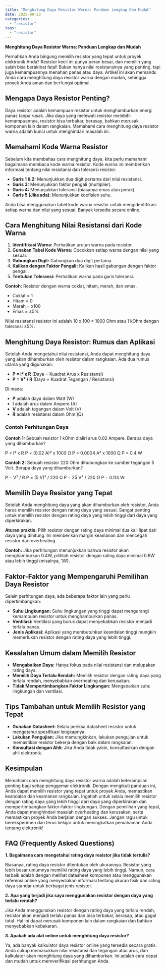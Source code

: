 ```yaml
---
title: "Menghitung Daya Resistor Warna: Panduan Lengkap Dan Mudah"
date: 2025-09-23
categories: 
  - "resistor"
tags: 
  - "resistor"
---
```


**Menghitung Daya Resistor Warna: Panduan Lengkap dan Mudah**

Pernahkah Anda bingung memilih resistor yang tepat untuk proyek elektronik Anda? Resistor kecil ini punya peran besar, dan memilih yang salah bisa berakibat fatal! Bukan hanya nilai resistansinya yang penting, tapi juga kemampuannya menahan panas atau daya. Artikel ini akan memandu Anda cara menghitung daya resistor warna dengan mudah, sehingga proyek Anda aman dan berfungsi optimal.

## Mengapa Daya Resistor Penting?

Daya resistor adalah kemampuan resistor untuk menghamburkan energi panas tanpa rusak. Jika daya yang melewati resistor melebihi kemampuannya, resistor bisa terbakar, berasap, bahkan merusak komponen lain dalam rangkaian. Memahami cara menghitung daya resistor warna adalah kunci untuk menghindari masalah ini.

## Memahami Kode Warna Resistor

Sebelum kita membahas cara menghitung daya, kita perlu memahami bagaimana membaca kode warna resistor. Kode warna ini memberikan informasi tentang nilai resistansi dan toleransi resistor.

- **Garis 1 & 2:** Menunjukkan dua digit pertama dari nilai resistansi.
- **Garis 3:** Menunjukkan faktor pengali (multiplier).
- **Garis 4:** Menunjukkan toleransi (biasanya emas atau perak).
- **Garis 5 (Jika ada):** Menunjukkan koefisien suhu.

Anda bisa menggunakan tabel kode warna resistor untuk mengidentifikasi setiap warna dan nilai yang sesuai. Banyak tersedia secara online.

## Cara Menghitung Nilai Resistansi dari Kode Warna

1. **Identifikasi Warna:** Perhatikan urutan warna pada resistor.
2. **Gunakan Tabel Kode Warna:** Cocokkan setiap warna dengan nilai yang sesuai.
3. **Gabungkan Digit:** Gabungkan dua digit pertama.
4. **Kalikan dengan Faktor Pengali:** Kalikan hasil gabungan dengan faktor pengali.
5. **Tentukan Toleransi:** Perhatikan warna pada garis toleransi.

**Contoh:** Resistor dengan warna coklat, hitam, merah, dan emas.

- Coklat = 1
- Hitam = 0
- Merah = x100
- Emas = ±5%

Nilai resistansi resistor ini adalah 10 x 100 = 1000 Ohm atau 1 kOhm dengan toleransi ±5%.

## Menghitung Daya Resistor: Rumus dan Aplikasi

Setelah Anda mengetahui nilai resistansi, Anda dapat menghitung daya yang akan dihamburkan oleh resistor dalam rangkaian. Ada dua rumus utama yang digunakan:

- **P = I² x R** (Daya = Kuadrat Arus x Resistansi)
- **P = V² / R** (Daya = Kuadrat Tegangan / Resistansi)

Di mana:

- **P** adalah daya dalam Watt (W)
- **I** adalah arus dalam Ampere (A)
- **V** adalah tegangan dalam Volt (V)
- **R** adalah resistansi dalam Ohm (Ω)

### Contoh Perhitungan Daya

**Contoh 1:** Sebuah resistor 1 kOhm dialiri arus 0.02 Ampere. Berapa daya yang dihamburkan?

P = I² x R P = (0.02 A)² x 1000 Ω P = 0.0004 A² x 1000 Ω P = 0.4 W

**Contoh 2:** Sebuah resistor 220 Ohm dihubungkan ke sumber tegangan 5 Volt. Berapa daya yang dihamburkan?

P = V² / R P = (5 V)² / 220 Ω P = 25 V² / 220 Ω P = 0.114 W

## Memilih Daya Resistor yang Tepat

Setelah Anda menghitung daya yang akan dihamburkan oleh resistor, Anda harus memilih resistor dengan rating daya yang sesuai. Sangat penting untuk memilih resistor dengan rating daya yang lebih tinggi dari daya yang diperkirakan.

**Aturan praktis:** Pilih resistor dengan rating daya minimal dua kali lipat dari daya yang dihitung. Ini memberikan margin keamanan dan mencegah resistor dari overheating.

**Contoh:** Jika perhitungan menunjukkan bahwa resistor akan menghamburkan 0.4W, pilihlah resistor dengan rating daya minimal 0.8W atau lebih tinggi (misalnya, 1W).

## Faktor-Faktor yang Mempengaruhi Pemilihan Daya Resistor

Selain perhitungan daya, ada beberapa faktor lain yang perlu dipertimbangkan:

- **Suhu Lingkungan:** Suhu lingkungan yang tinggi dapat mengurangi kemampuan resistor untuk menghamburkan panas.
- **Ventilasi:** Ventilasi yang buruk dapat menyebabkan resistor menjadi terlalu panas.
- **Jenis Aplikasi:** Aplikasi yang membutuhkan keandalan tinggi mungkin memerlukan resistor dengan rating daya yang lebih tinggi.

## Kesalahan Umum dalam Memilih Resistor

- **Mengabaikan Daya:** Hanya fokus pada nilai resistansi dan melupakan rating daya.
- **Memilih Daya Terlalu Rendah:** Memilih resistor dengan rating daya yang terlalu rendah, menyebabkan overheating dan kerusakan.
- **Tidak Mempertimbangkan Faktor Lingkungan:** Mengabaikan suhu lingkungan dan ventilasi.

## Tips Tambahan untuk Memilih Resistor yang Tepat

- **Gunakan Datasheet:** Selalu periksa datasheet resistor untuk mengetahui spesifikasi lengkapnya.
- **Lakukan Pengujian:** Jika memungkinkan, lakukan pengujian untuk memastikan resistor bekerja dengan baik dalam rangkaian.
- **Konsultasi dengan Ahli:** Jika Anda tidak yakin, konsultasikan dengan ahli elektronik.

## Kesimpulan

Memahami cara menghitung daya resistor warna adalah keterampilan penting bagi setiap penggemar elektronik. Dengan mengikuti panduan ini, Anda dapat memilih resistor yang tepat untuk proyek Anda, memastikan keandalan dan keamanan rangkaian. Ingatlah untuk selalu memilih resistor dengan rating daya yang lebih tinggi dari daya yang diperkirakan dan mempertimbangkan faktor-faktor lingkungan. Dengan pemilihan yang tepat, Anda dapat menghindari masalah overheating dan kerusakan, serta memastikan proyek Anda berjalan dengan sukses. Jangan ragu untuk bereksperimen dan terus belajar untuk meningkatkan pemahaman Anda tentang elektronik!

## FAQ (Frequently Asked Questions)

**1\. Bagaimana cara mengetahui rating daya resistor jika tidak tertulis?**

Biasanya, rating daya resistor ditentukan oleh ukurannya. Resistor yang lebih besar umumnya memiliki rating daya yang lebih tinggi. Namun, cara terbaik adalah dengan melihat datasheet komponen atau menggunakan referensi online yang menyediakan informasi tentang ukuran fisik dan rating daya standar untuk berbagai jenis resistor.

**2\. Apa yang terjadi jika saya menggunakan resistor dengan daya yang terlalu rendah?**

Jika Anda menggunakan resistor dengan rating daya yang terlalu rendah, resistor akan menjadi terlalu panas dan bisa terbakar, berasap, atau gagal total. Hal ini dapat merusak komponen lain dalam rangkaian dan bahkan menyebabkan kebakaran.

**3\. Apakah ada alat online untuk menghitung daya resistor?**

Ya, ada banyak kalkulator daya resistor online yang tersedia secara gratis. Anda cukup memasukkan nilai resistansi dan tegangan atau arus, dan kalkulator akan menghitung daya yang dihamburkan. Ini adalah cara cepat dan mudah untuk memverifikasi perhitungan Anda.
